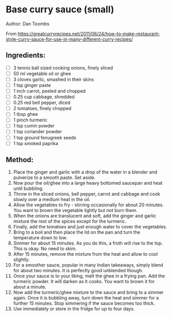 # Base curry sauce (small)
Author: Dan Toombs

From https://greatcurryrecipes.net/2011/06/24/how-to-make-restaurant-style-curry-sauce-for-use-in-many-different-curry-recipes/


## Ingredients:
- [ ] 3 tennis ball sized cooking onions, finely sliced
- [ ] 50 ml vegetable oil or ghee
- [ ] 3 cloves garlic, smashed in their skins
- [ ] 1 tsp ginger paste
- [ ] 1 inch carrot, peeled and chopped
- [ ] 0.25 cup cabbage, shredded
- [ ] 0.25 red bell pepper, diced
- [ ] 2 tomatoes, finely chopped
- [ ] 1 tbsp ghee
- [ ] 1 pinch turmeric
- [ ] 1 tsp cumin powder
- [ ] 1 tsp coriander powder
- [ ] 1 tsp ground fenugreek seeds
- [ ] 1 tsp smoked paprika

## Method:
1. Place the ginger and garlic with a drop of the water in a blender and pulverize to a smooth paste. Set aside.
2. Now pour the oil/ghee into a large heavy bottomed saucepan and heat until bubbling.
3. Throw in the sliced onions, bell pepper, carrot and cabbage and cook slowly over a medium heat in the oil.
4. Allow the vegetables to fry - stirring occasionally for about 20 minutes. You want to brown the vegetable lightly but not burn them.
5. When the onions are translucent and soft, add the ginger and garlic mixture the rest of the spices except for the turmeric.
6. Finally, add the tomatoes and just enough water to cover the vegetables.
7. Bring to a boil and then place the lid on the pan and turn the temperature down to low.
8. Simmer for about 15 minutes. As you do this, a froth will rise to the top. This is okay. No need to skim.
9. After 15 minutes, remove the mixture from the heat and allow to cool slightly.
10. For a smoother sauce, popular in many Indian takeaways, simply blend for about two minutes. It is perfectly good unblended though.
11. Once your sauce is to your liking, melt the ghee in a frying pan. Add the turmeric powder. It will darken as it cooks. You want to brown it for about a minute.
12. Now add the turmeric/ghee mixture to the sauce and bring to a simmer again. Once it is bubbling away, turn down the heat and simmer for a further 15 minutes. Stop simmering if the sauce becomes too thick.
13. Use immediately or store in the fridge for up to four days.

